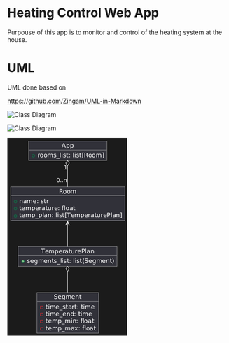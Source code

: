# Heating Control Web App

Purpouse of this app is to monitor and control of the heating system at the house.





# UML

UML done based on 

https://github.com/Zingam/UML-in-Markdown



![Class Diagram](http://www.plantuml.com/plantuml/proxy?src=https://raw.githubusercontent.com/h4sski-programming/heating_control_web_app/refs/heads/master/UML/heating_control_web_app.pulm)

![Class Diagram](http://www.plantuml.com/plantuml/proxy?src=https://raw.githubusercontent.com/h4sski-programming/heating_control_web_app/refs/heads/master/UML/heating_control_web_app.pulm)

![jpg](UML/heating_control_web_app_01.png)
